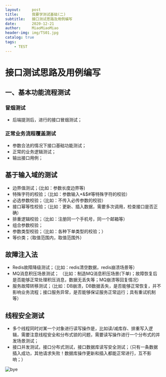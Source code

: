 ```yaml
---
layout:     post                   
title:      我要学测试基础(二)       
subtitle:   接口测试思路及用例编写
date:       2020-12-21           
author:     MiaoMiaoMiao                   
header-img: img/TS01.jpg    
catalog: true                       
tags:                               
    - TEST
---
```

# 接口测试思路及用例编写
## 一、基本功能流程测试
### 冒烟测试
* 后端提测后，进行的接口冒烟测试；

### 正常业务流程覆盖测试
- 参数合法的情况下接口基础功能测试；
- 正常的业务逻辑测试；
- 输出接口用例；

## 基于输入域的测试
- 边界值测试；(比如：参数长度边界等)
- 特殊字符的校验；（比如：参数输入*&$#等特殊字符的校验）
- 必选参数校验；（比如：不传入必传参数的校验）
- 接口幂等性校验；（比如：更新、插入数据，需要多次调用，检查接口是否正确）
- 排重逻辑校验；（比如：注册同一个手机号，同一个邮箱等）
- 组合参数校验；
- 参数类型校验；（比如：各种下单类型的校验；）
- 等价类；（取值范围内，取值范围外）

## 故障注入法
- Redis故障降级测试；（比如：redis清空数据，redis崩溃场景等）
- MQ消息积压场景测试； （比如：制造MQ消息积压场景(下单)；故障恢复后是否能够正常处理积压消息，数据无丢失等；MQ崩溃等回复情况）
- 服务故障转移测试；（比如：DB崩溃，DB数据丢失，是否能够正常恢复，并不影响业务流程；接口服务异常，是否能够保证服务正常运行；具有重试机制等）

## 线程安全测试
- 多个线程同时对某一个对象进行读写操作是，比如读/减库存、排重写入逻辑，需要注意线程安全和分布式锁的问题，需要读写操作进行一个分布式的并发场景测试；
- 接口并发测试，接口分布式测试，接口数据库读写安全测试；（只有一条数据插入成功，其他请求失败！数据库操作更新和插入都能正常进行，互不影响；）


![bye](https://i.loli.net/2020/07/18/As9UOXhr8Kl4IQe.png)


